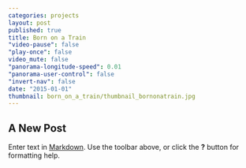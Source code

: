 ```yaml
---
categories: projects
layout: post
published: true
title: Born on a Train
"video-pause": false
"play-once": false
video_mute: false
"panorama-longitude-speed": 0.01
"panorama-user-control": false
"invert-nav": false
date: "2015-01-01"
thumbnail: born_on_a_train/thumbnail_bornonatrain.jpg
---
```


## A New Post

Enter text in [Markdown](http://daringfireball.net/projects/markdown/). Use the toolbar above, or click the **?** button for formatting help.